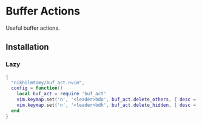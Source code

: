 # Buffer Actions

Useful buffer actions.

## Installation

### Lazy

```lua
{
  "nikhilmtomy/buf_act.nvim",
  config = function()
    local buf_act = require 'buf_act'
    vim.keymap.set('n', '<leader>bdo', buf_act.delete_others, { desc = '[D]elete [O]thers' })
    vim.keymap.set('n', '<leader>bdh', buf_act.delete_hidden, { desc = '[D]elete [H]idden' })
  end
}
```
